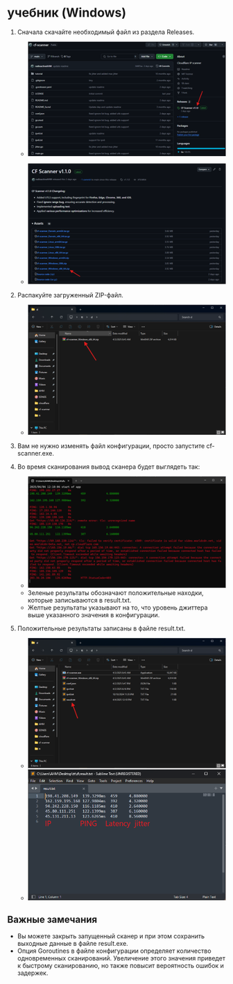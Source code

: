 # учебник (Windows)

1. Сначала скачайте необходимый файл из раздела Releases.

    - ![Img1](./img/1.png)

    - ![Img2](./img/2.png)

2. Распакуйте загруженный ZIP-файл.

    - ![Img3](./img/3.png)

3. Вам не нужно изменять файл конфигурации, просто запустите cf-scanner.exe.

4. Во время сканирования вывод сканера будет выглядеть так:

    - ![Img4](./img/4.png)
    - Зеленые результаты обозначают положительные находки, которые записываются в result.txt.
    - Желтые результаты указывают на то, что уровень джиттера выше указанного значения в конфигурации.

5. Положительные результаты записаны в файле result.txt.

    - ![Img5](./img/5.png)
    - ![Img6](./img/6.png)

## Важные замечания

- Вы можете закрыть запущенный сканер и при этом сохранить выходные данные в файле result.exe.
- Опция Goroutines в файле конфигурации определяет количество одновременных сканирований. Увеличение этого значения приведет к быстрому сканированию, но также повысит вероятность ошибок и задержек.
